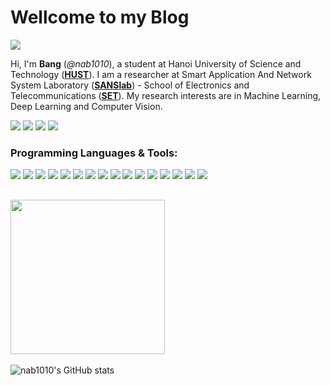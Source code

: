 
# Wellcome to my Blog
![](https://visitor-badge.glitch.me/badge?page_id=nab1010&left_color=gray&right_color=purple)

Hi, I'm **Bang** (_@nab1010_), a student at Hanoi University of Science and Technology ([**HUST**](https://www.hust.edu.vn/)). I am a researcher at Smart Application And Network System Laboratory ([**SANSlab**](https://sanslab.vn/)) - School of Electronics and Telecommunications ([**SET**](http://set.hust.edu.vn/)). My research interests are in Machine Learning, Deep Learning and Computer Vision.

[![](https://img.shields.io/badge/website-000000?style=for-the-badge&logo=About.me&logoColor=white)](https://nabblog.me/)
[![](https://img.shields.io/badge/LinkedIn-0077B5?style=for-the-badge&logo=linkedin&logoColor=white)](https://www.linkedin.com/in/nab1010/)
[![](https://img.shields.io/static/v1?style=for-the-badge&message=GitHub&color=181717&logo=GitHub&logoColor=FFFFFF&label=)](https://github.com/nab1010)
[![](https://img.shields.io/badge/Gmail-D14836?style=for-the-badge&logo=gmail&logoColor=white)](MAILTO:nab1010.work@gmail.com)


### Programming Languages & Tools:

![](https://img.shields.io/badge/Python-informational?style=flat&logo=python&logoColor=326c98&color=gray)
![](https://img.shields.io/badge/C-informational?style=flat&logo=C&logoColor=25318c&color=gray)
![](https://img.shields.io/badge/C++-informational?style=flat&logo=c%2B%2B&logoColor=08417b&color=gray)
![](https://img.shields.io/badge/TensorRT-informational?style=flat&logo=NVIDIA&&logoColor=6eae1a&color=gray)
![](https://img.shields.io/badge/OpenCV-informational?style=flat&logo=OpenCV&&logoColor=f20001&color=gray)
![](https://img.shields.io/badge/TensorFlow-informational?style=flat&logo=TensorFlow&&logoColor=e9891f&color=gray)
![](https://img.shields.io/badge/HTML5-informational?style=flat&logo=HTML5&logoColor=d84924&color=gray)
![](https://img.shields.io/badge/CSS3-informational?style=flat&logo=CSS3&logoColor=3f86cf&color=gray)
![](https://img.shields.io/badge/Javascript-informational?style=flat&logo=javascript&&logoColor=e4d04b&color=gray)
![](https://img.shields.io/badge/PHP-informational?style=flat&logo=php&&logoColor=7175aa&color=gray)
![](https://img.shields.io/badge/MySQL-informational?style=flat&logo=mysql&&logoColor=2f9ff2&color=gray)
![](https://img.shields.io/badge/VS_Code-informational?style=flat&logo=visual-studio-code&logoColor=1374c2&color=gray)
![](https://img.shields.io/badge/Github-informational?style=flat&logo=github&logoColor=black&color=gray)
![](https://img.shields.io/badge/Photoshop-informational?style=flat&logo=Adobe+Photoshop&&logoColor=2f9ff2&color=gray)
![](https://img.shields.io/badge/AfterEffects-informational?style=flat&logo=Adobe+After+Effects&&logoColor=d295f0&color=gray)
![](https://img.shields.io/badge/PremierePro-informational?style=flat&logo=Adobe+Premiere+Pro&&logoColor=be80f2&color=gray)

## <img height="247" src="https://github.com/nab1010/nab1010/blob/d05b1aaa45506e20ff2bcd2018610ec0e59ba08f/assets/naruto.gif"/>

![nab1010's GitHub stats](https://github-readme-stats.vercel.app/api?username=nab1010&show_icons=true&theme=radical)

